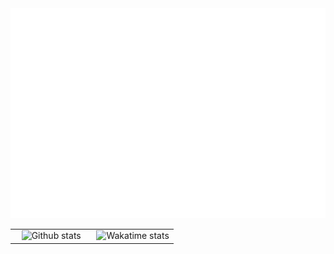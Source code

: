 <img alt="Stats & Metrics" src="./metrics.svg">

<table align="center">
    <tr>
        <td width="50%" align="center">  
            <img class="github-stats" alt="Github stats" src="https://github-readme-stats.vercel.app/api?username=AragornElessar1973&amp;count_private=true,prs&amp;show_icons=true&amp;hide_border=true&amp;theme=tokyonight"></img>
        </td>
        <td width="50%" align="center">
            <img class="wakatime-stats" alt="Wakatime stats" src="https://github-readme-stats.vercel.app/api/wakatime?username=aragorn&amp;hide_border=true&amp;theme=tokyonight"></img>
        </td>
    </tr>
</table>
